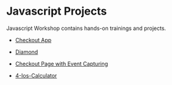 # Javascript Projects

Javascript Workshop contains hands-on trainings and projects.

- [Checkout App](./1-Checkout_page/README.md)

- [Diamond](./2-Diamond/README.md)

- [Checkout Page with Event Capturing](./3-Checkout_page_with_event_capturing/README.md)

- [4-Ios-Calculator](./4-Ios-Calculator/README.md)



